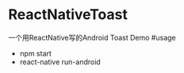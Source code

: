 # ReactNativeToast
一个用ReactNative写的Android Toast Demo
#usage

- npm start
- react-native run-android


